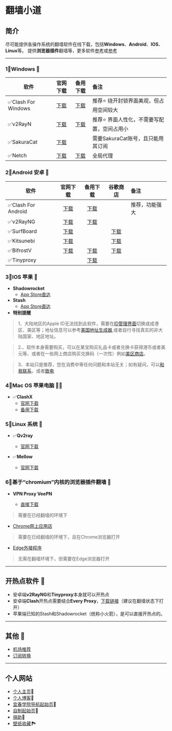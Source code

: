 # 翻墙小道
## 简介

尽可能提供各操作系统的翻墙软件在线下载，包括**Windows**、**Android**、**IOS**、**Linux**等。
提供**浏览器插件**翻墙等，更多软件[参考](https://itlanyan.com/v2ray-clients-download/)或[参考](https://www.v2ray.com/awesome/tools.html)

---

### 1⃣️**Windows** 🖥

| 软件 | 官网下载 | 备用下载 | 备注 |
| ----------------- | :-----------:|:-----------: |:-----------|
|✅Clash For Windows| [下载](https://github.com/Fndroid/clash_for_windows_pkg/releases)|[下载](https://d3.netfiles.pw/v2/windows/Clash.for.Windows.Setup.0.19.15.exe)|推荐⭐ 绕开封锁界面美观，但占用空间较大
|✅v2RayN|[下载](https://github.com/2dust/v2rayN/releases)|[下载](https://d2.netfiles.pw/v2/windows/v2rayN-v5.9.zip)|推荐⭐ 界面人性化，不需要写配置，空间占用小
|✅SakuraCat|[下载](https://download.sakura-cat.club/directlink/1/SakuraCat.exe)| |需要SakuraCat账号，且只能用其订阅
|✅Netch|[下载](https://github.com/NetchX/Netch/releases) |[下载](https://d2.netfiles.pw/v2/windows/Netch-v1.9.2.7z)|全局代理

### 2⃣️**Android 安卓** 📲

| 软件 | 官网下载 | 备用下载 | 谷歌商店 | 备注 |
| --- |    :----:   |  :---: |  :---: | :--- |
|✅Clash For  Android|[下载](https://github.com/Kr328/ClashForAndroid/releases)|[下载](https://d3.netfiles.pw/v2/android/ClashForAndroid-v2.5.4.apk)| |推荐，功能强大
|✅v2RayNG|[下载](https://github.com/2dust/v2rayNG/releases)|[下载](https://d3.netfiles.pw/v2/android/v2rayNG-v1.7.3.apk)|
|✅SurfBoard|[下载](https://apkpure.com/surfboard/com.getsurfboard)| |[下载](https://play.google.com/store/apps/details?id=com.getsurfboard&hl=zh_CN)
|✅Kitsunebi|[下载](https://apkpure.com/kitsunebi/fun.kitsunebi.kitsunebi4android)| |[下载](https://play.google.com/store/apps/details?id=fun.kitsunebi.kitsunebi4android&hl=zh_CN)
|✅BifrostV|[下载](https://apkpure.com/cn/bifrostv/com.github.dawndiy.bifrostv)|[下载](https://github.com/wchenyi/wall/raw/gh-pages/%E5%AE%89%E5%8D%93/BifrostV.apk)|[下载](https://play.google.com/store/apps/details?id=com.github.dawndiy.bifrostv)
|✅Tinyproxy| |[下载](https://github.com/wchenyi/wall/raw/gh-pages/%E5%AE%89%E5%8D%93/TinyProxy.apk)|

### 3⃣️**IOS 苹果** 📱

- **Shadowrocket**
  - [App Store直达](https://apps.apple.com/us/app/shadowrocket/id932747118?l=zh)
- **Stash**
  - [App Store直达](https://apps.apple.com/us/app/stash/id1596063349?l=zh)
- **特别提醒**

> 1、大陆地区的Apple ID无法找到此软件，需要在[ID管理界面](https://appleid.apple.com/#!&page=signin)切换成成港区、美区等；地址信息可以参考[美国地址生成器](https://mp.weixin.qq.com/s/vLXUSlLgiddAmNbcQk0tAg),或者自行寻找真实的非大陆国家、地区地址。
  
> 2.、软件本身需要购买，可以在某宝购买礼品卡或者兑换卡获得港币或者美元等、或者在一些网上商店购买兑换码（一次性）例如[美区商店](https://ioskaka.com)。

> 3、本站只是推荐，您在消费中等任何问题和本站无关；如有疑问，可以[和我联系](mailto:1745470052@qq.com)，或者[致电](tel:17605786596)

### 4⃣️**Mac OS 苹果电脑** 👩‍💻

- ✅**ClashX**
  - [官网下载](https://https://github.com/yichengchen/clashX/releases)
  - [备用下载](https://d2.netfiles.pw/v2/macos/ClashX-Pro-v1.70.0.2.dmg)

### 5⃣️**Linux 系统** 🐧

- ✅**Qv2ray**
  - [官网下载](https://github.com/Qv2ray/Qv2ray)

- ✅**Mellow**
  - [官网下载](https://github.com/mellow-io/mellow)

### 6⃣️**基于“chromium”内核的浏览器插件翻墙** 💾

- **VPN Proxy VeePN**

  - [直接下载](https://github.com/wchenyi/wall/raw/gh-pages/Win/VPN%20Proxy%20VeePN.zip)

> 需要在已经翻墙的环境下

  - [Chrome网上应用店](https://chrome.google.com/webstore/detail/free-vpn-for-chrome-vpn-p/majdfhpaihoncoakbjgbdhglocklcgno?hl=zh-CN&utm_source=chrome-ntp-launcher)

> 需要在已经翻墙的环境下，且在Chrome浏览器打开

  - [Edge外接程序](https://microsoftedge.microsoft.com/addons/detail/free-vpn-for-edge-vpn-p/panammoooggmlehahpcjckcncfeffcoi?hl=zh-CN)

> 无需在翻墙环境下，但需要在Edge浏览器打开

---

## 开热点软件 📶

- 安卓端**v2RayNG**和**Tinyproxy**本身就可以开热点
- 安卓端**Clash**开热点需要结合**Every Proxy**，[下载链接](https://github.com/wchenyi/wall/raw/gh-pages/%E5%AE%89%E5%8D%93/every%20proxy.apk)（建议在翻墙状态下打开）
- 苹果端已知的Stash和Shadowrocket（统称小火箭），是可以直接开热点的。

---

## 其他 📜

- [机场推荐](https://root-crown-817.notion.site/c69e47537e984c0dbb6baaf6b65ca73f)
- [订阅转换](https://root-crown-817.notion.site/032d63bbb30a4c6f87950c3823b3ce1c)

---

## 个人网站

- [个人主页](https://wangcy.tk)🤔
- [个人博客](https://blog.wangcy.tk)💬
- [宜春学院导航起始页](https://ycu.wangcy.cf)🔎
- [自制起始页](http://search.wangcy.cf)🤯
- [捐助](https://donate.wangcy.tk/)🤑
- [壁纸收藏](https://wangcy.tk/Wallpaper/index.html)🏞

